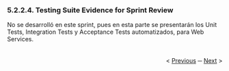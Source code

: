 <h3>5.2.2.4. Testing Suite Evidence for Sprint Review</h3>
No se desarrolló en este sprint, pues en esta parte se presentarán los Unit Tests, Integration Tests y Acceptance Tests automatizados, para Web Services.

<div display="flex" align="right" >
   </br></br>
   &lt;
   <a href="./2.3-development-evidence-for-sprint-review.md">Previous</a>
   &boxh;
   <a href="./2.5-execution-evidence.md">Next</a>
   &gt;
   </br></br>
</div>
